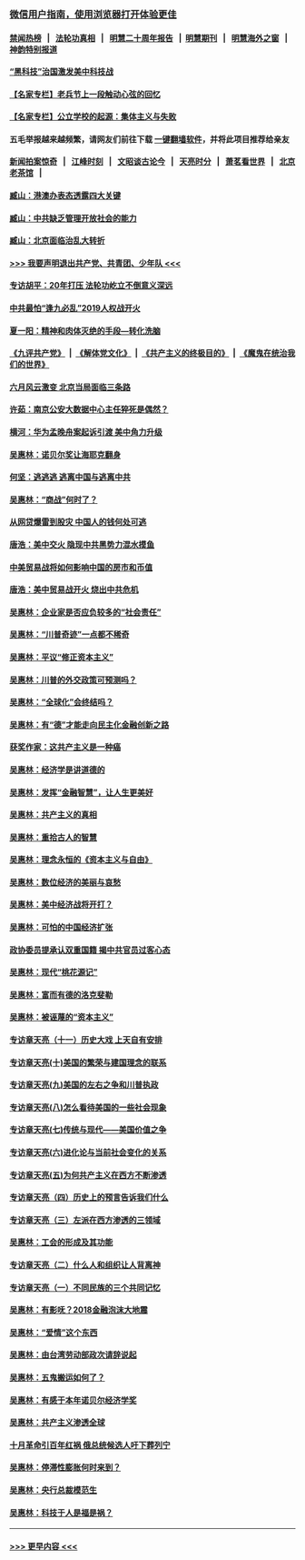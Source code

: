 ### [微信用户指南，使用浏览器打开体验更佳](https://github.com/gfw-breaker/banned-news1/blob/master/indexes/wechat-guide.md?t=0)
#### [禁闻热榜](热点新闻.md?t=0)  &nbsp;&nbsp;|&nbsp;&nbsp; [法轮功真相](https://github.com/gfw-breaker/truth/blob/master/README.md?t=0) &nbsp;&nbsp;|&nbsp;&nbsp; [明慧二十周年报告](https://github.com/gfw-breaker/mh-reports/blob/master/README.md?t=0) &nbsp;&nbsp;|&nbsp;&nbsp;[明慧期刊](https://github.com/gfw-breaker/mh-qikan) &nbsp;&nbsp;|&nbsp;&nbsp; [明慧海外之窗](https://github.com/gfw-breaker/mh-news/blob/master/README.md?t=0) &nbsp;&nbsp;|&nbsp;&nbsp; [神韵特别报道](https://github.com/gfw-breaker/mh-news/blob/master/shenyun.md?t=0)
#### [“黑科技”治国激发美中科技战](../pages/nsc423/n11638056.md?t=02031822) 
#### [【名家专栏】老兵节上一段触动心弦的回忆](../pages/nsc423/n11646016.md?t=02031822) 
#### [【名家专栏】公立学校的起源：集体主义与失败](../pages/nsc423/n11601833.md?t=02031822) 
#### 五毛举报越来越频繁，请网友们前往下载 [一键翻墙软件](https://github.com/gfw-breaker/ssr-accounts)，并将此项目推荐给亲友
#### [新闻拍案惊奇](https://github.com/gfw-breaker/banned-news1/blob/master/pages/link4.md) &nbsp;&nbsp;|&nbsp;&nbsp; [江峰时刻](https://github.com/gfw-breaker/banned-news1/blob/master/pages/link4.md) &nbsp;&nbsp;|&nbsp;&nbsp; [文昭谈古论今](https://github.com/gfw-breaker/banned-news1/blob/master/pages/link4.md) &nbsp;&nbsp;|&nbsp;&nbsp; [天亮时分](https://github.com/gfw-breaker/banned-news1/blob/master/pages/link4.md) &nbsp;&nbsp;|&nbsp;&nbsp; [萧茗看世界](https://github.com/gfw-breaker/banned-news1/blob/master/pages/link4.md) &nbsp;&nbsp;|&nbsp;&nbsp; [北京老茶馆](https://github.com/gfw-breaker/banned-news1/blob/master/pages/link4.md) &nbsp;&nbsp;|&nbsp;&nbsp; 
#### [臧山：港澳办表态透露四大关键](../pages/nsc423/n11421628.md?t=02031822) 
#### [臧山：中共缺乏管理开放社会的能力](../pages/nsc423/n11407457.md?t=02031822) 
#### [臧山：北京面临治乱大转折](../pages/nsc423/n11406895.md?t=02031822) 
#### [>>> 我要声明退出共产党、共青团、少年队 <<<](https://github.com/begood0513/goodnews/blob/master/quit/letter.md) 
#### [专访胡平：20年打压 法轮功屹立不倒意义深远](../pages/nsc423/n11398800.md?t=02031822) 
#### [中共最怕“逢九必乱”2019人权战开火](../pages/nsc423/n11385248.md?t=02031822) 
#### [夏一阳：精神和肉体灭绝的手段—转化洗脑](../pages/nsc423/n11368250.md?t=02031822) 
#### [《九评共产党》](https://github.com/begood0513/9ping.md/blob/master/README.md) &nbsp;|&nbsp; [《解体党文化》](../../../../jtdwh.md/blob/master/README.md)  &nbsp;|&nbsp; [《共产主义的终极目的》](../../../../gczydzjmd.md/blob/master/README.md) &nbsp;|&nbsp; [《魔鬼在统治我们的世界》](../../../../mgztzwmdsj.md/blob/master/README.md) 
#### [六月风云激变 北京当局面临三条路](../pages/nsc423/n11313668.md?t=02031822) 
#### [许茹：南京公安大数据中心主任猝死是偶然？](../pages/nsc423/n11064744.md?t=02031822) 
#### [横河：华为孟晚舟案起诉引渡 美中角力升级](../pages/nsc423/n11027230.md?t=02031822) 
#### [吴惠林：诺贝尔奖让海耶克翻身](../pages/nsc423/n10890049.md?t=02031822) 
#### [何坚：逃逃逃 逃离中国与逃离中共](../pages/nsc423/n10592891.md?t=02031822) 
#### [吴惠林：“商战”何时了？](../pages/nsc423/n10573558.md?t=02031822) 
#### [从网贷爆雷到股灾 中国人的钱何处可逃](../pages/nsc423/n10572800.md?t=02031822) 
#### [唐浩：美中交火 隐现中共黑势力混水摸鱼](../pages/nsc423/n10544040.md?t=02031822) 
#### [中美贸易战将如何影响中国的房市和币值](../pages/nsc423/n10543697.md?t=02031822) 
#### [唐浩：美中贸易战开火 烧出中共危机](../pages/nsc423/n10540126.md?t=02031822) 
#### [吴惠林：企业家是否应负较多的“社会责任”](../pages/nsc423/n10535022.md?t=02031822) 
#### [吴惠林：“川普奇迹”一点都不稀奇](../pages/nsc423/n10512808.md?t=02031822) 
#### [吴惠林：平议“修正资本主义”](../pages/nsc423/n10495724.md?t=02031822) 
#### [吴惠林：川普的外交政策可预测吗？](../pages/nsc423/n10462387.md?t=02031822) 
#### [吴惠林：“全球化”会终结吗？](../pages/nsc423/n10452838.md?t=02031822) 
#### [吴惠林：有“德”才能走向民主化金融创新之路](../pages/nsc423/n10432292.md?t=02031822) 
#### [获奖作家：这共产主义是一种癌](../pages/nsc423/n10431541.md?t=02031822) 
#### [吴惠林：经济学是讲道德的](../pages/nsc423/n10398014.md?t=02031822) 
#### [吴惠林：发挥“金融智慧”，让人生更美好](../pages/nsc423/n10375019.md?t=02031822) 
#### [吴惠林：共产主义的真相](../pages/nsc423/n10351394.md?t=02031822) 
#### [吴惠林：重拾古人的智慧](../pages/nsc423/n10337691.md?t=02031822) 
#### [吴惠林：理念永恒的《资本主义与自由》](../pages/nsc423/n10316274.md?t=02031822) 
#### [吴惠林：数位经济的美丽与哀愁](../pages/nsc423/n10292946.md?t=02031822) 
#### [吴惠林：美中经济战将开打？](../pages/nsc423/n10258825.md?t=02031822) 
#### [吴惠林：可怕的中国经济扩张](../pages/nsc423/n10219147.md?t=02031822) 
#### [政协委员提承认双重国籍 揭中共官员过客心态](../pages/nsc423/n10208809.md?t=02031822) 
#### [吴惠林：现代“桃花源记”](../pages/nsc423/n10185234.md?t=02031822) 
#### [吴惠林：富而有德的洛克斐勒](../pages/nsc423/n10142264.md?t=02031822) 
#### [吴惠林：被诬蔑的“资本主义”](../pages/nsc423/n10124816.md?t=02031822) 
#### [专访章天亮（十一）历史大戏 上天自有安排](../pages/nsc423/n10094905.md?t=02031822) 
#### [专访章天亮(十)美国的繁荣与建国理念的联系](../pages/nsc423/n10094899.md?t=02031822) 
#### [专访章天亮(九)美国的左右之争和川普执政](../pages/nsc423/n10094889.md?t=02031822) 
#### [专访章天亮(八)怎么看待美国的一些社会现象](../pages/nsc423/n10094857.md?t=02031822) 
#### [专访章天亮(七)传统与现代——美国价值之争](../pages/nsc423/n10093140.md?t=02031822) 
#### [专访章天亮(六)进化论与当前社会变化的关系](../pages/nsc423/n10092036.md?t=02031822) 
#### [专访章天亮(五)为何共产主义在西方不断渗透](../pages/nsc423/n10083620.md?t=02031822) 
#### [专访章天亮（四）历史上的预言告诉我们什么](../pages/nsc423/n10083606.md?t=02031822) 
#### [专访章天亮（三）左派在西方渗透的三领域](../pages/nsc423/n10081115.md?t=02031822) 
#### [吴惠林：工会的形成及其功能](../pages/nsc423/n10080633.md?t=02031822) 
#### [专访章天亮（二）什么人和组织让人背离神](../pages/nsc423/n10076637.md?t=02031822) 
#### [专访章天亮（一）不同民族的三个共同记忆](../pages/nsc423/n10074188.md?t=02031822) 
#### [吴惠林：有影呒？2018金融泡沫大地震](../pages/nsc423/n10040534.md?t=02031822) 
#### [吴惠林：“爱情”这个东西](../pages/nsc423/n10019423.md?t=02031822) 
#### [吴惠林：由台湾劳动部政次请辞说起](../pages/nsc423/n9979679.md?t=02031822) 
#### [吴惠林：五鬼搬运如何了？](../pages/nsc423/n9925338.md?t=02031822) 
#### [吴惠林：有感于本年诺贝尔经济学奖](../pages/nsc423/n9871883.md?t=02031822) 
#### [吴惠林：共产主义渗透全球](../pages/nsc423/n9812748.md?t=02031822) 
#### [十月革命引百年红祸 俄总统候选人吁下葬列宁](../pages/nsc423/n9810182.md?t=02031822) 
#### [吴惠林：停滞性膨胀何时来到？](../pages/nsc423/n9764136.md?t=02031822) 
#### [吴惠林：央行总裁模范生](../pages/nsc423/n9728134.md?t=02031822) 
#### [吴惠林：科技于人是福是祸？](../pages/nsc423/n9672982.md?t=02031822) 

----
#### [ >>> 更早内容 <<< ](../indexes/nsc423-earlier.md)
